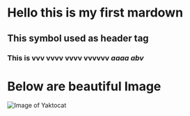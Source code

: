 # Hello this is my first mardown
## This symbol used as header tag
### This is vvv vvvv vvvv vvvvvv _aaaa abv_
# Below are beautiful Image
![Image of Yaktocat](https://octodex.github.com/images/yaktocat.png)
